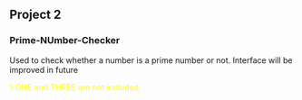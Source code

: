 ## Project 2
### Prime-NUmber-Checker

Used to check whether a number is a prime number or not. 
Interface will be improved in future

<span style="color: yellow;">1 ONE and THREE are not included.</span>
